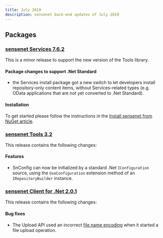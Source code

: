 ```yaml
---
title: July 2019
description: sensenet back-end updates of July 2019
---
```


## Packages

### [sensenet Services 7.6.2](https://github.com/SenseNet/sensenet/releases/tag/v7.6.2)

This is a minor release to support the new version of the Tools library.

#### Package changes to support .Net Standard
- the Services install package got a new switch to let developers install repository-only content items, without Services-related types (e.g. OData applications that are not yet converted to .Net Standard).

#### Installation
To get started please follow the instructions in the [Install sensenet from NuGet article](http://community.sensenet.com/docs/install-sn-from-nuget).

### [sensenet Tools 3.2](https://github.com/SenseNet/sn-tools/releases/tag/v3.2)

This release contains the following changes:

#### Features
- SnConfig can now be initialized by a standard .Net `IConfiguration` source, using the `UseConfiguration` extension method of an `IRepositoryBuilder` instance.

### [sensenet Client for .Net 2.0.1](https://github.com/SenseNet/sn-client-dotnet/releases/tag/v2.0.1)

This release contains the following changes:

#### Bug fixes
- The Upload API used an incorrect [file name encoding](https://github.com/sensenet/sensenet/issues/644) when it started a file upload operation.